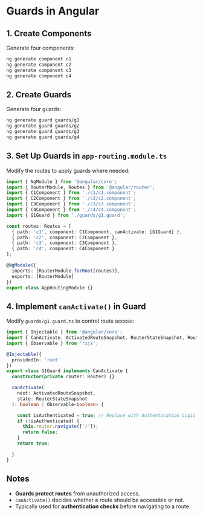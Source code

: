 
# Guards in Angular  

## 1. Create Components  
Generate four components:  
```sh
ng generate component c1
ng generate component c2
ng generate component c3
ng generate component c4
```

## 2. Create Guards  
Generate four guards:  
```sh
ng generate guard guards/g1
ng generate guard guards/g2
ng generate guard guards/g3
ng generate guard guards/g4
```

## 3. Set Up Guards in `app-routing.module.ts`  
Modify the routes to apply guards where needed:  
```ts
import { NgModule } from '@angular/core';
import { RouterModule, Routes } from '@angular/router';
import { C1Component } from './c1/c1.component';
import { C2Component } from './c2/c2.component';
import { C3Component } from './c3/c3.component';
import { C4Component } from './c4/c4.component';
import { G1Guard } from './guards/g1.guard';

const routes: Routes = [
  { path: 'c1', component: C1Component, canActivate: [G1Guard] },
  { path: 'c2', component: C2Component },
  { path: 'c3', component: C3Component },
  { path: 'c4', component: C4Component }
];

@NgModule({
  imports: [RouterModule.forRoot(routes)],
  exports: [RouterModule]
})
export class AppRoutingModule {}
```

## 4. Implement `canActivate()` in Guard  
Modify `guards/g1.guard.ts` to control route access:  
```ts
import { Injectable } from '@angular/core';
import { CanActivate, ActivatedRouteSnapshot, RouterStateSnapshot, Router } from '@angular/router';
import { Observable } from 'rxjs';

@Injectable({
  providedIn: 'root'
})
export class G1Guard implements CanActivate {
  constructor(private router: Router) {}

  canActivate(
    next: ActivatedRouteSnapshot,
    state: RouterStateSnapshot
  ): boolean | Observable<boolean> {

    const isAuthenticated = true; // Replace with Authentication Logic
    if (!isAuthenticated) {
      this.router.navigate(['/']);
      return false;
    }
    return true;

  }
}
```

## Notes  
- **Guards protect routes** from unauthorized access.  
- `canActivate()` decides whether a route should be accessible or not.  
- Typically used for **authentication checks** before navigating to a route.  

